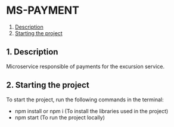 # MS-PAYMENT

1. [Description](#1-Description)
2. [Starting the project](#2-Starting-the-project)

## 1. Description

Microservice responsible of payments for the excursion service.

## 2. Starting the project

To start the project, run the following commands in the terminal:
- npm install or npm i (To install the libraries used in the project)
- npm start (To run the project locally)
